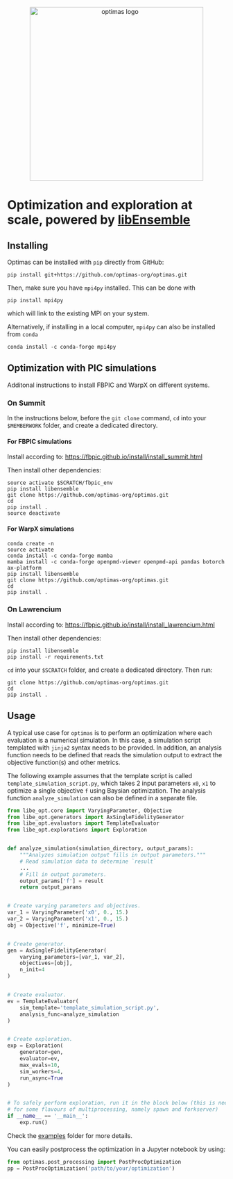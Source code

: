 <p align="center">
    <img width="400" src="https://user-images.githubusercontent.com/20479420/219680583-34ac9525-7715-4e2a-b4fe-74848e9f59b2.png" alt="optimas logo"/>
</p>
<!-- <hr/> -->

# Optimization and exploration at scale, powered by [libEnsemble](https://libensemble.readthedocs.io/)

## Installing

Optimas can be installed with `pip` directly from GitHub:

```
pip install git+https://github.com/optimas-org/optimas.git
```
Then, make sure you have `mpi4py` installed. This can be done with
```
pip install mpi4py
```
which will link to the existing MPI on your system.

Alternatively, if installing in a local computer, `mpi4py` can also be installed from `conda`
```
conda install -c conda-forge mpi4py
```

## Optimization with PIC simulations

Additonal instructions to install FBPIC and WarpX on different systems.

### On Summit

In the instructions below, before the `git clone` command, `cd` into your `$MEMBERWORK` folder, and create a dedicated directory.

#### For FBPIC simulations

Install according to:
https://fbpic.github.io/install/install_summit.html

Then install other dependencies:
```
source activate $SCRATCH/fbpic_env
pip install libensemble
git clone https://github.com/optimas-org/optimas.git
cd 
pip install .
source deactivate
```

#### For WarpX simulations
```
conda create -n 
source activate 
conda install -c conda-forge mamba
mamba install -c conda-forge openpmd-viewer openpmd-api pandas botorch ax-platform
pip install libensemble
git clone https://github.com/optimas-org/optimas.git
cd 
pip install .
```

### On Lawrencium

Install according to:
https://fbpic.github.io/install/install_lawrencium.html

Then install other dependencies:
```
pip install libensemble
pip install -r requirements.txt
```

`cd` into your `$SCRATCH` folder, and create a dedicated directory. Then run:
```
git clone https://github.com/optimas-org/optimas.git
cd 
pip install .
```

## Usage

A typical use case for `optimas` is to perform an optimization where each
evaluation is a numerical simulation. In this case, a simulation
script templated with `jinja2` syntax needs to be provided. In addition,
an analysis function needs to be defined that reads the simulation
output to extract the objective function(s) and other metrics.

The following example assumes that the template script is called
`template_simulation_script.py`, which takes 2 input parameters `x0`, `x1` to
optimize a single objective `f` using Baysian optimization.
The analysis function `analyze_simulation`
can also be defined in a separate file.

```python
from libe_opt.core import VaryingParameter, Objective
from libe_opt.generators import AxSingleFidelityGenerator
from libe_opt.evaluators import TemplateEvaluator
from libe_opt.explorations import Exploration


def analyze_simulation(simulation_directory, output_params):
    """Analyzes simulation output fills in output parameters."""
    # Read simulation data to determine `result`
    ...
    # Fill in output parameters.
    output_params['f'] = result
    return output_params


# Create varying parameters and objectives.
var_1 = VaryingParameter('x0', 0., 15.)
var_2 = VaryingParameter('x1', 0., 15.)
obj = Objective('f', minimize=True)


# Create generator.
gen = AxSingleFidelityGenerator(
    varying_parameters=[var_1, var_2],
    objectives=[obj],
    n_init=4
)


# Create evaluator.
ev = TemplateEvaluator(
    sim_template='template_simulation_script.py',
    analysis_func=analyze_simulation
)


# Create exploration.
exp = Exploration(
    generator=gen,
    evaluator=ev,
    max_evals=10,
    sim_workers=4,
    run_async=True
)


# To safely perform exploration, run it in the block below (this is needed
# for some flavours of multiprocessing, namely spawn and forkserver)
if __name__ == '__main__':
    exp.run()
```

Check the [examples](https://github.com/optimas-org/optimas/tree/main/examples)
 folder for more details.


You can easily postprocess the optimization in a Jupyter notebook by using:
```python
from optimas.post_processing import PostProcOptimization
pp = PostProcOptimization('path/to/your/optimization')
```
